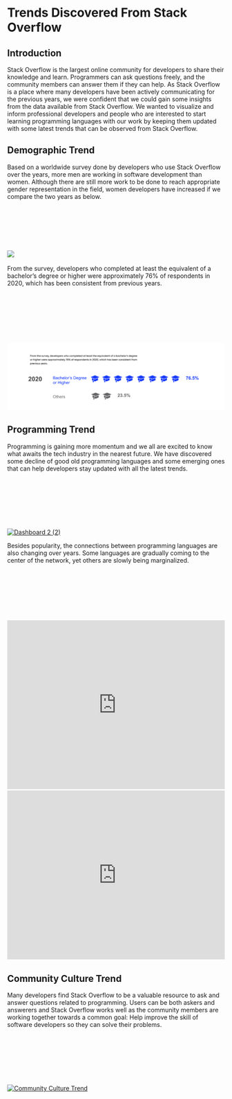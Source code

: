 <html>
<h1> Trends Discovered From Stack Overflow </h1>

<h2> Introduction </h2>

Stack Overflow is the largest online community for developers to share their knowledge and learn. Programmers can ask questions freely, and the community members can answer them if they can help. As Stack Overflow is a place where many developers have been actively communicating for the previous years, we were confident that we could gain some insights from the data available from Stack Overflow.
We wanted to visualize and inform professional developers and people who are interested to start learning programming languages with our work by keeping them updated with some latest trends that can be observed from Stack Overflow.

<h2> Demographic Trend </h2>

Based on a worldwide survey done by developers who use Stack Overflow over the years, more men are working in software development than women. Although there are still more work to be done to reach appropriate gender representation in the field, women developers have increased if we compare the two years as below.

<br></br>
<br></br>
<br></br>
<img src="demographic_trend_1.png">

From the survey, developers who completed at least the equivalent of a bachelor’s degree or higher were approximately 76% of respondents in 2020, which has been consistent from previous years.

<br></br>
<br></br>
<br></br>

<img src="demographic_trend_2_updated.png">

<h2> Programming Trend </h2>

Programming is gaining more momentum and we all are excited to know what awaits the tech industry in the nearest future. We have discovered some decline of good old programming languages and some emerging ones that can help developers stay updated with all the latest trends. 

<br></br>
<br></br>
<br></br>

<div class='tableauPlaceholder' id='viz1620973040768' style='position: relative'><noscript><a href='#'><img alt='Dashboard 2 (2) ' src='https:&#47;&#47;public.tableau.com&#47;static&#47;images&#47;33&#47;33NDFTS4M&#47;1_rss.png' style='border: none' /></a></noscript><object class='tableauViz'  style='display:none;'><param name='host_url' value='https%3A%2F%2Fpublic.tableau.com%2F' /> <param name='embed_code_version' value='3' /> <param name='path' value='shared&#47;33NDFTS4M' /> <param name='toolbar' value='yes' /><param name='static_image' value='https:&#47;&#47;public.tableau.com&#47;static&#47;images&#47;33&#47;33NDFTS4M&#47;1.png' /> <param name='animate_transition' value='yes' /><param name='display_static_image' value='yes' /><param name='display_spinner' value='yes' /><param name='display_overlay' value='yes' /><param name='display_count' value='yes' /><param name='language' value='en' /><param name='filter' value='publish=yes' /></object></div>                <script type='text/javascript'>                    var divElement = document.getElementById('viz1620973040768');                    var vizElement = divElement.getElementsByTagName('object')[0];                    if ( divElement.offsetWidth > 800 ) { vizElement.style.width='1000px';vizElement.style.height='827px';} else if ( divElement.offsetWidth > 500 ) { vizElement.style.width='1000px';vizElement.style.height='827px';} else { vizElement.style.width='100%';vizElement.style.height='727px';}                     var scriptElement = document.createElement('script');                    scriptElement.src = 'https://public.tableau.com/javascripts/api/viz_v1.js';                    vizElement.parentNode.insertBefore(scriptElement, vizElement);                </script>


Besides popularity, the connections between programming languages are also changing over years. Some languages are gradually coming to the center of the network, yet others are slowly being marginalized.

<br></br>
<br></br>
<br></br>

<iframe width="100%" height="390" frameborder="0"
  src="https://observablehq.com/embed/@info247-spring21/2014-connections-between-tags?cells=chart"></iframe>
  
<iframe width="100%" height="390" frameborder="0"
  src="https://observablehq.com/embed/@info247-spring21/2019-connections-between-tags?cells=chart"></iframe>


<h2> Community Culture Trend </h2>

Many developers find Stack Overflow to be a valuable resource to ask and answer questions related to programming. Users can be both askers and answerers and Stack Overflow works well as the community members are working together towards a common goal: Help improve the skill of software developers so they can solve their problems.

<br></br>
<br></br>
<br></br>

<div class='tableauPlaceholder' id='viz1620969807879' style='position: relative'><noscript><a href='#'><img alt='Community Culture Trend ' src='https:&#47;&#47;public.tableau.com&#47;static&#47;images&#47;co&#47;community_culture&#47;CommunityCultureTrend&#47;1_rss.png' style='border: none' /></a></noscript><object class='tableauViz'  style='display:none;'><param name='host_url' value='https%3A%2F%2Fpublic.tableau.com%2F' /> <param name='embed_code_version' value='3' /> <param name='site_root' value='' /><param name='name' value='community_culture&#47;CommunityCultureTrend' /><param name='tabs' value='no' /><param name='toolbar' value='yes' /><param name='static_image' value='https:&#47;&#47;public.tableau.com&#47;static&#47;images&#47;co&#47;community_culture&#47;CommunityCultureTrend&#47;1.png' /> <param name='animate_transition' value='yes' /><param name='display_static_image' value='yes' /><param name='display_spinner' value='yes' /><param name='display_overlay' value='yes' /><param name='display_count' value='yes' /><param name='language' value='en' /></object></div>                <script type='text/javascript'>                    var divElement = document.getElementById('viz1620969807879');                    var vizElement = divElement.getElementsByTagName('object')[0];                    if ( divElement.offsetWidth > 800 ) { vizElement.style.width='1000px';vizElement.style.height='827px';} else if ( divElement.offsetWidth > 500 ) { vizElement.style.width='1000px';vizElement.style.height='827px';} else { vizElement.style.width='100%';vizElement.style.height='1027px';}                     var scriptElement = document.createElement('script');                    scriptElement.src = 'https://public.tableau.com/javascripts/api/viz_v1.js';                    vizElement.parentNode.insertBefore(scriptElement, vizElement);                </script>

</html>
